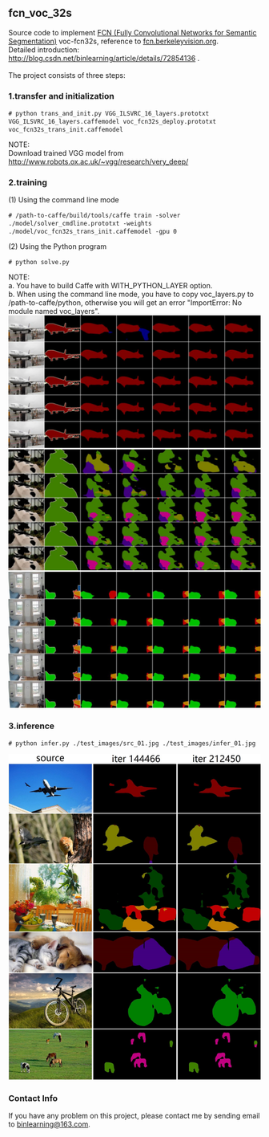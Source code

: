 ## fcn_voc_32s
Source code to implement [FCN (Fully Convolutional Networks for Semantic Segmentation)](https://arxiv.org/abs/1605.06211) voc-fcn32s, reference to [fcn.berkeleyvision.org](https://github.com/shelhamer/fcn.berkeleyvision.org). <br>
Detailed introduction: http://blog.csdn.net/binlearning/article/details/72854136 .<br>
<br>
The project consists of three steps: <br>
### 1.transfer and initialization
```
# python trans_and_init.py VGG_ILSVRC_16_layers.prototxt VGG_ILSVRC_16_layers.caffemodel voc_fcn32s_deploy.prototxt voc_fcn32s_trans_init.caffemodel
```
NOTE:<br>
Download trained VGG model from http://www.robots.ox.ac.uk/~vgg/research/very_deep/

### 2.training
(1) Using the command line mode
```
# /path-to-caffe/build/tools/caffe train -solver ./model/solver_cmdline.prototxt -weights ./model/voc_fcn32s_trans_init.caffemodel -gpu 0
```
(2) Using the Python program
```
# python solve.py
```
NOTE:<br>
a. You have to build Caffe with WITH_PYTHON_LAYER option.<br>
b. When using the command line mode, you have to copy voc_layers.py to /path-to-caffe/python, otherwise you will get an error "ImportError: No module named voc_layers".
![](doc/2007_000033.jpg)
![](doc/2007_000491.jpg)
![](doc/2007_009521.jpg)
### 3.inference
```
# python infer.py ./test_images/src_01.jpg ./test_images/infer_01.jpg
```
![](test_images/combine.jpg)

### Contact Info
If you have any problem on this project, please contact me by sending email to binlearning@163.com.
